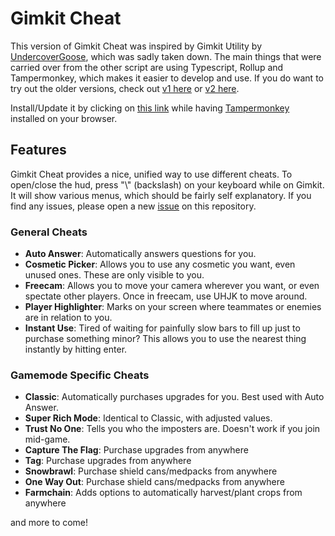 # Gimkit Cheat

This version of Gimkit Cheat was inspired by Gimkit Utility by [UndercoverGoose](https://github.com/UndercoverGoose), which was sadly taken down. The main things that were carried over from the other script are using Typescript, Rollup and Tampermonkey, which makes it easier to develop and use. If you do want to try out the older versions, check out [v1 here](/v1) or [v2 here](/v2).

Install/Update it by clicking on [this link](https://raw.githubusercontent.com/TheLazySquid/GimkitCheat/main/build/bundle.user.js) while having [Tampermonkey](https://www.tampermonkey.net/) installed on your browser.

## Features

Gimkit Cheat provides a nice, unified way to use different cheats. To open/close the hud, press "\\" (backslash) on your keyboard while on Gimkit. It will show various menus, which should be fairly self explanatory. If you find any issues, please open a new [issue](https://github.com/TheLazySquid/GimkitCheat/issues/new) on this repository.

### General Cheats

- **Auto Answer**: Automatically answers questions for you.
- **Cosmetic Picker**: Allows you to use any cosmetic you want, even unused ones. These are only visible to you.
- **Freecam**: Allows you to move your camera wherever you want, or even spectate other players. Once in freecam, use UHJK to move around.
- **Player Highlighter**: Marks on your screen where teammates or enemies are in relation to you.
- **Instant Use**: Tired of waiting for painfully slow bars to fill up just to purchase something minor? This allows you to use the nearest thing instantly by hitting enter.

### Gamemode Specific Cheats

- **Classic**: Automatically purchases upgrades for you. Best used with Auto Answer.
- **Super Rich Mode**: Identical to Classic, with adjusted values.
- **Trust No One**: Tells you who the imposters are. Doesn't work if you join mid-game.
- **Capture The Flag**: Purchase upgrades from anywhere
- **Tag**: Purchase upgrades from anywhere
- **Snowbrawl**: Purchase shield cans/medpacks from anywhere
- **One Way Out**: Purchase shield cans/medpacks from anywhere
- **Farmchain**: Adds options to automatically harvest/plant crops from anywhere

and more to come!